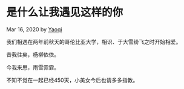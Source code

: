 
是什么让我遇见这样的你
===================================

Mar 16, 2020 by [Yaoqi](https://yguo121.github.io/ellen-nick)

我们相遇在两年前秋天的哥伦比亚大学，相识、于大雪纷飞之时开始相爱。


昔我往矣，杨柳依依。

今我来思，雨雪霏霏。


不知不觉在一起已经450天，小美女今后也请多多指教。